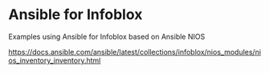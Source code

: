 # Ansible for Infoblox 

Examples using Ansible for Infoblox based on Ansible NIOS

https://docs.ansible.com/ansible/latest/collections/infoblox/nios_modules/nios_inventory_inventory.html

